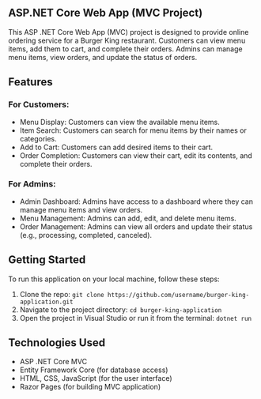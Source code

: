 ## ASP.NET Core Web App (MVC Project)

This ASP .NET Core Web App (MVC) project is designed to provide online ordering service for a Burger King restaurant. Customers can view menu items, add them to cart, and complete their orders. Admins can manage menu items, view orders, and update the status of orders.

## Features

### For Customers:
- Menu Display: Customers can view the available menu items.
- Item Search: Customers can search for menu items by their names or categories.
- Add to Cart: Customers can add desired items to their cart.
- Order Completion: Customers can view their cart, edit its contents, and complete their orders.

### For Admins:
- Admin Dashboard: Admins have access to a dashboard where they can manage menu items and view orders.
- Menu Management: Admins can add, edit, and delete menu items.
- Order Management: Admins can view all orders and update their status (e.g., processing, completed, canceled).

## Getting Started

To run this application on your local machine, follow these steps:

1. Clone the repo: `git clone https://github.com/username/burger-king-application.git`
2. Navigate to the project directory: `cd burger-king-application`
3. Open the project in Visual Studio or run it from the terminal: `dotnet run`

## Technologies Used

- ASP .NET Core MVC
- Entity Framework Core (for database access)
- HTML, CSS, JavaScript (for the user interface)
- Razor Pages (for building MVC application)


